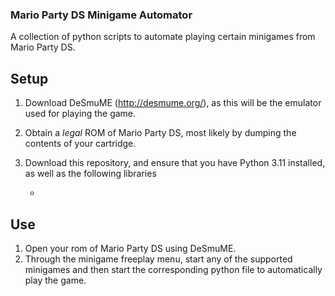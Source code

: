 ### Mario Party DS Minigame Automator
A collection of python scripts to automate playing certain minigames from Mario Party DS.

## Setup
1. Download DeSmuME (http://desmume.org/), as this will be the emulator used for playing the game.
2. Obtain a *legal* ROM of Mario Party DS, most likely by dumping the contents of your cartridge.
3. Download this repository, and ensure that you have Python 3.11 installed, as well as the following libraries

   - 

## Use
1. Open your rom of Mario Party DS using DeSmuME.
2. Through the minigame freeplay menu, start any of the supported minigames and then start the corresponding python file to automatically play the game.
